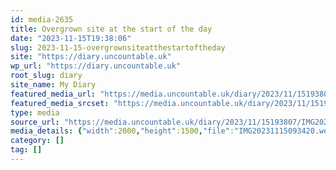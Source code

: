 ```yaml
---
id: media-2635
title: Overgrown site at the start of the day
date: "2023-11-15T19:38:06"
slug: 2023-11-15-overgrownsiteatthestartoftheday
site: "https://diary.uncountable.uk"
wp_url: "https://diary.uncountable.uk"
root_slug: diary
site_name: My Diary
featured_media_url: "https://media.uncountable.uk/diary/2023/11/15193807/IMG20231115093420.webp"
featured_media_srcset: "https://media.uncountable.uk/diary/2023/11/15193807/IMG20231115093420-300x225.webp 300w, https://media.uncountable.uk/diary/2023/11/15193807/IMG20231115093420-1024x768.webp 1024w, https://media.uncountable.uk/diary/2023/11/15193807/IMG20231115093420-150x150.webp 150w, https://media.uncountable.uk/diary/2023/11/15193807/IMG20231115093420-640x480.webp 640w, https://media.uncountable.uk/diary/2023/11/15193807/IMG20231115093420.webp 2000w"
type: media
source_url: "https://media.uncountable.uk/diary/2023/11/15193807/IMG20231115093420.webp"
media_details: {"width":2000,"height":1500,"file":"IMG20231115093420.webp","filesize":223454,"sizes":{"medium":{"file":"IMG20231115093420-300x225.webp","width":300,"height":225,"filesize":21936,"mime_type":"image/webp","source_url":"https://media.uncountable.uk/diary/2023/11/15193807/IMG20231115093420-300x225.webp"},"large":{"file":"IMG20231115093420-1024x768.webp","width":1024,"height":768,"filesize":262254,"mime_type":"image/webp","source_url":"https://media.uncountable.uk/diary/2023/11/15193807/IMG20231115093420-1024x768.webp"},"thumbnail":{"file":"IMG20231115093420-150x150.webp","width":150,"height":150,"filesize":7154,"mime_type":"image/webp","source_url":"https://media.uncountable.uk/diary/2023/11/15193807/IMG20231115093420-150x150.webp"},"mobwidth":{"file":"IMG20231115093420-640x480.webp","width":640,"height":480,"filesize":101756,"mime_type":"image/webp","source_url":"https://media.uncountable.uk/diary/2023/11/15193807/IMG20231115093420-640x480.webp"},"full":{"file":"IMG20231115093420.webp","width":2000,"height":1500,"mime_type":"image/webp","source_url":"https://media.uncountable.uk/diary/2023/11/15193807/IMG20231115093420.webp"}},"image_meta":{"aperture":"0","credit":"","camera":"","caption":"","created_timestamp":"0","copyright":"","focal_length":"0","iso":"0","shutter_speed":"0","title":"","orientation":"0","keywords":[]}}
category: []
tag: []
---
```


